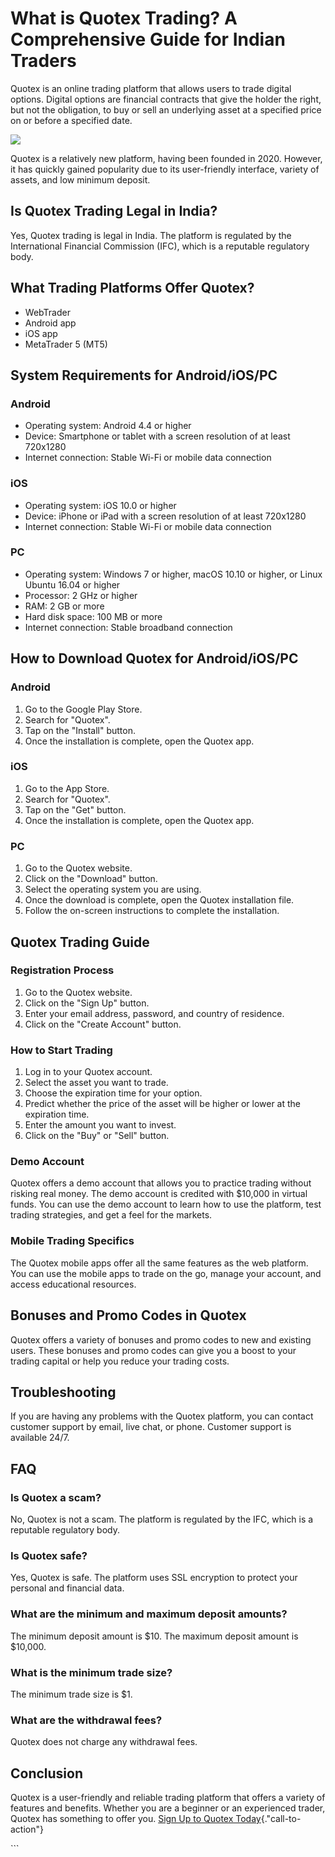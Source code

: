# What is Quotex Trading? A Comprehensive Guide for Indian Traders

Quotex is an online trading platform that allows users to trade digital
options. Digital options are financial contracts that give the holder
the right, but not the obligation, to buy or sell an underlying asset at
a specified price on or before a specified date.

[![](https://static.quotex.io/files/4_en/300_250.jpg)](https://traff.sbs/brokerqxlid)

Quotex is a relatively new platform, having been founded in 2020.
However, it has quickly gained popularity due to its user-friendly
interface, variety of assets, and low minimum deposit.

## Is Quotex Trading Legal in India?

Yes, Quotex trading is legal in India. The platform is regulated by the
International Financial Commission (IFC), which is a reputable
regulatory body.

## What Trading Platforms Offer Quotex?

-   WebTrader
-   Android app
-   iOS app
-   MetaTrader 5 (MT5)

## System Requirements for Android/iOS/PC

### Android

-   Operating system: Android 4.4 or higher
-   Device: Smartphone or tablet with a screen resolution of at least
    720x1280
-   Internet connection: Stable Wi-Fi or mobile data connection

### iOS

-   Operating system: iOS 10.0 or higher
-   Device: iPhone or iPad with a screen resolution of at least 720x1280
-   Internet connection: Stable Wi-Fi or mobile data connection

### PC

-   Operating system: Windows 7 or higher, macOS 10.10 or higher, or
    Linux Ubuntu 16.04 or higher
-   Processor: 2 GHz or higher
-   RAM: 2 GB or more
-   Hard disk space: 100 MB or more
-   Internet connection: Stable broadband connection

## How to Download Quotex for Android/iOS/PC

### Android

1.  Go to the Google Play Store.
2.  Search for "Quotex".
3.  Tap on the "Install" button.
4.  Once the installation is complete, open the Quotex app.

### iOS

1.  Go to the App Store.
2.  Search for "Quotex".
3.  Tap on the "Get" button.
4.  Once the installation is complete, open the Quotex app.

### PC

1.  Go to the Quotex website.
2.  Click on the "Download" button.
3.  Select the operating system you are using.
4.  Once the download is complete, open the Quotex installation file.
5.  Follow the on-screen instructions to complete the installation.

## Quotex Trading Guide

### Registration Process

1.  Go to the Quotex website.
2.  Click on the "Sign Up" button.
3.  Enter your email address, password, and country of residence.
4.  Click on the "Create Account" button.

### How to Start Trading

1.  Log in to your Quotex account.
2.  Select the asset you want to trade.
3.  Choose the expiration time for your option.
4.  Predict whether the price of the asset will be higher or lower at
    the expiration time.
5.  Enter the amount you want to invest.
6.  Click on the "Buy" or "Sell" button.

### Demo Account

Quotex offers a demo account that allows you to practice trading without
risking real money. The demo account is credited with \$10,000 in
virtual funds. You can use the demo account to learn how to use the
platform, test trading strategies, and get a feel for the markets.

### Mobile Trading Specifics

The Quotex mobile apps offer all the same features as the web platform.
You can use the mobile apps to trade on the go, manage your account, and
access educational resources.

## Bonuses and Promo Codes in Quotex

Quotex offers a variety of bonuses and promo codes to new and existing
users. These bonuses and promo codes can give you a boost to your
trading capital or help you reduce your trading costs.

## Troubleshooting

If you are having any problems with the Quotex platform, you can contact
customer support by email, live chat, or phone. Customer support is
available 24/7.

## FAQ

### Is Quotex a scam?

No, Quotex is not a scam. The platform is regulated by the IFC, which is
a reputable regulatory body.

### Is Quotex safe?

Yes, Quotex is safe. The platform uses SSL encryption to protect your
personal and financial data.

### What are the minimum and maximum deposit amounts?

The minimum deposit amount is \$10. The maximum deposit amount is
\$10,000.

### What is the minimum trade size?

The minimum trade size is \$1.

### What are the withdrawal fees?

Quotex does not charge any withdrawal fees.

## Conclusion

Quotex is a user-friendly and reliable trading platform that offers a
variety of features and benefits. Whether you are a beginner or an
experienced trader, Quotex has something to offer you. [Sign Up to
Quotex
Today](\%22https://traff.sbs/brokerqxlid\%22){."call-to-action"}

\`\`\`


